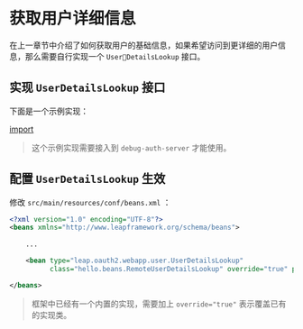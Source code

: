 # 获取用户详细信息

在上一章节中介绍了如何获取用户的基础信息，如果希望访问到更详细的用户信息，那么需要自行实现一个 `UserDetailsLookup` 接口。

## 实现 `UserDetailsLookup` 接口

下面是一个示例实现：

[import](codes/RemoteUserDetailsLookup.java)

> 这个示例实现需要接入到 `debug-auth-server` 才能使用。

## 配置 `UserDetailsLookup` 生效

修改 `src/main/resources/conf/beans.xml` ：

```xml
<?xml version="1.0" encoding="UTF-8"?>
<beans xmlns="http://www.leapframework.org/schema/beans">
    
    ...

    <bean type="leap.oauth2.webapp.user.UserDetailsLookup"
          class="hello.beans.RemoteUserDetailsLookup" override="true" primary="true"/>

</beans>
```
> 框架中已经有一个内置的实现，需要加上 `override="true"` 表示覆盖已有的实现类。

    

